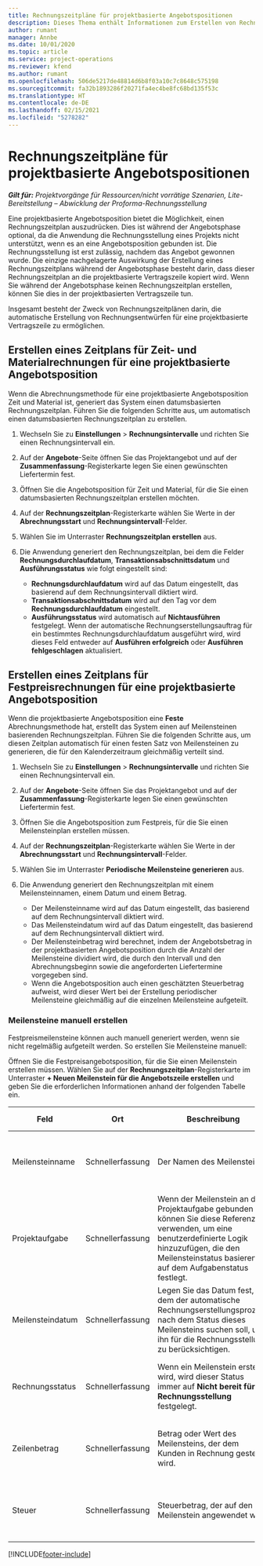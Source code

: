 ```yaml
---
title: Rechnungszeitpläne für projektbasierte Angebotspositionen
description: Dieses Thema enthält Informationen zum Erstellen von Rechnungszeitplänen und Meilensteinen für Angebotspositionen.
author: rumant
manager: Annbe
ms.date: 10/01/2020
ms.topic: article
ms.service: project-operations
ms.reviewer: kfend
ms.author: rumant
ms.openlocfilehash: 506de5217de48814d6b8f03a10c7c8648c575198
ms.sourcegitcommit: fa32b1893286f20271fa4ec4be8fc68bd135f53c
ms.translationtype: HT
ms.contentlocale: de-DE
ms.lasthandoff: 02/15/2021
ms.locfileid: "5278282"
---
```

# <a name="invoice-schedules-on-project-based-quote-lines"></a>Rechnungszeitpläne für projektbasierte Angebotspositionen

_**Gilt für:** Projektvorgänge für Ressourcen/nicht vorrätige Szenarien, Lite-Bereitstellung – Abwicklung der Proforma-Rechnungsstellung_

Eine projektbasierte Angebotsposition bietet die Möglichkeit, einen Rechnungszeitplan auszudrücken. Dies ist während der Angebotsphase optional, da die Anwendung die Rechnungsstellung eines Projekts nicht unterstützt, wenn es an eine Angebotsposition gebunden ist. Die Rechnungsstellung ist erst zulässig, nachdem das Angebot gewonnen wurde. Die einzige nachgelagerte Auswirkung der Erstellung eines Rechnungszeitplans während der Angebotsphase besteht darin, dass dieser Rechnungszeitplan an die projektbasierte Vertragszeile kopiert wird. Wenn Sie während der Angebotsphase keinen Rechnungszeitplan erstellen, können Sie dies in der projektbasierten Vertragszeile tun.

Insgesamt besteht der Zweck von Rechnungszeitplänen darin, die automatische Erstellung von Rechnungsentwürfen für eine projektbasierte Vertragszeile zu ermöglichen. 

## <a name="create-a-time-and-material-invoice-schedule-for-a-project-based-quote-line"></a>Erstellen eines Zeitplans für Zeit- und Materialrechnungen für eine projektbasierte Angebotsposition

Wenn die Abrechnungsmethode für eine projektbasierte Angebotsposition Zeit und Material ist, generiert das System einen datumsbasierten Rechnungszeitplan. Führen Sie die folgenden Schritte aus, um automatisch einen datumsbasierten Rechnungszeitplan zu erstellen.

1. Wechseln Sie zu **Einstellungen** > **Rechnungsintervalle** und richten Sie einen Rechnungsintervall ein.
2. Auf der **Angebote**-Seite öffnen Sie das Projektangebot und auf der **Zusammenfassung**-Registerkarte legen Sie einen gewünschten Liefertermin fest.
3. Öffnen Sie die Angebotsposition für Zeit und Material, für die Sie einen datumsbasierten Rechnungszeitplan erstellen möchten. 
4. Auf der **Rechnungszeitplan**-Registerkarte wählen Sie Werte in der **Abrechnungsstart** und **Rechnungsintervall**-Felder. 
5. Wählen Sie im Unterraster **Rechnungszeitplan erstellen** aus.
6. Die Anwendung generiert den Rechnungszeitplan, bei dem die Felder **Rechnungsdurchlaufdatum**, **Transaktionsabschnittsdatum** und **Ausführungsstatus** wie folgt eingestellt sind:

    - **Rechnungsdurchlaufdatum** wird auf das Datum eingestellt, das basierend auf dem Rechnungsintervall diktiert wird.
    - **Transaktionsabschnittsdatum** wird auf den Tag vor dem **Rechnungsdurchlaufdatum** eingestellt.
    - **Ausführungsstatus** wird automatisch auf **Nichtausführen** festgelegt. Wenn der automatische Rechnungserstellungsauftrag für ein bestimmtes Rechnungsdurchlaufdatum ausgeführt wird, wird dieses Feld entweder auf **Ausführen erfolgreich** oder **Ausführen fehlgeschlagen** aktualisiert.

## <a name="create-a-fixed-price-invoice-schedule-for-a-project-based-quote-line"></a>Erstellen eines Zeitplans für Festpreisrechnungen für eine projektbasierte Angebotsposition

Wenn die projektbasierte Angebotsposition eine **Feste** Abrechnungsmethode hat, erstellt das System einen auf Meilensteinen basierenden Rechnungszeitplan. Führen Sie die folgenden Schritte aus, um diesen Zeitplan automatisch für einen festen Satz von Meilensteinen zu generieren, die für den Kalenderzeitraum gleichmäßig verteilt sind.

1. Wechseln Sie zu **Einstellungen** > **Rechnungsintervalle** und richten Sie einen Rechnungsintervall ein.
2. Auf der **Angebote**-Seite öffnen Sie das Projektangebot und auf der **Zusammenfassung**-Registerkarte legen Sie einen gewünschten Liefertermin fest.
3. Öffnen Sie die Angebotsposition zum Festpreis, für die Sie einen Meilensteinplan erstellen müssen. 
4. Auf der **Rechnungszeitplan**-Registerkarte wählen Sie Werte in der **Abrechnungsstart** und **Rechnungsintervall**-Felder. 
5. Wählen Sie im Unterraster **Periodische Meilensteine generieren** aus.
6. Die Anwendung generiert den Rechnungszeitplan mit einem Meilensteinnamen, einem Datum und einem Betrag.

    - Der Meilensteinname wird auf das Datum eingestellt, das basierend auf dem Rechnungsintervall diktiert wird.
    - Das Meilensteindatum wird auf das Datum eingestellt, das basierend auf dem Rechnungsintervall diktiert wird.
    - Der Meilensteinbetrag wird berechnet, indem der Angebotsbetrag in der projektbasierten Angebotsposition durch die Anzahl der Meilensteine dividiert wird, die durch den Intervall und den Abrechnungsbeginn sowie die angeforderten Liefertermine vorgegeben sind.
    - Wenn die Angebotsposition auch einen geschätzten Steuerbetrag aufweist, wird dieser Wert bei der Erstellung periodischer Meilensteine gleichmäßig auf die einzelnen Meilensteine aufgeteilt.

### <a name="manually-create-milestones"></a>Meilensteine manuell erstellen

Festpreismeilensteine können auch manuell generiert werden, wenn sie nicht regelmäßig aufgeteilt werden. So erstellen Sie Meilensteine manuell:

Öffnen Sie die Festpreisangebotsposition, für die Sie einen Meilenstein erstellen müssen. Wählen Sie auf der **Rechnungszeitplan**-Registerkarte im Unterraster **+ Neuen Meilenstein für die Angebotszeile erstellen** und geben Sie die erforderlichen Informationen anhand der folgenden Tabelle ein.

| **Feld** | **Ort** | **Beschreibung** | **Downstream-Auswirkungen** |
| --- | --- | --- | --- |
| Meilensteinname | Schnellerfassung | Der Namen des Meilensteins. | Dies wird auf den Meilenstein der Projektvertragszeile und auf die Rechnung übertragen |
| Projektaufgabe | Schnellerfassung | Wenn der Meilenstein an die Projektaufgabe gebunden ist, können Sie diese Referenz verwenden, um eine benutzerdefinierte Logik hinzuzufügen, die den Meilensteinstatus basierend auf dem Aufgabenstatus festlegt. | Die Anwendung hat keine nachgelagerten Auswirkungen dieser Referenz auf eine Aufgabe. |
| Meilensteindatum | Schnellerfassung | Legen Sie das Datum fest, an dem der automatische Rechnungserstellungsprozess nach dem Status dieses Meilensteins suchen soll, um ihn für die Rechnungsstellung zu berücksichtigen. | Dies wird auf den Meilenstein der Projektvertragszeile und auf die Rechnung übertragen. |
| Rechnungsstatus | Schnellerfassung | Wenn ein Meilenstein erstellt wird, wird dieser Status immer auf **Nicht bereit für die Rechnungsstellung** festgelegt. | Dies wird auf den Meilenstein der Projektvertragszeile und auf die Rechnung übertragen. |
| Zeilenbetrag | Schnellerfassung | Betrag oder Wert des Meilensteins, der dem Kunden in Rechnung gestellt wird. | Dies wird auf den Meilenstein der Projektvertragszeile und auf die Rechnung übertragen. |
| Steuer | Schnellerfassung | Steuerbetrag, der auf den Meilenstein angewendet wird. | Dies wird auf den Meilenstein der Projektvertragszeile und auf die Rechnung übertragen. |


[!INCLUDE[footer-include](../includes/footer-banner.md)]